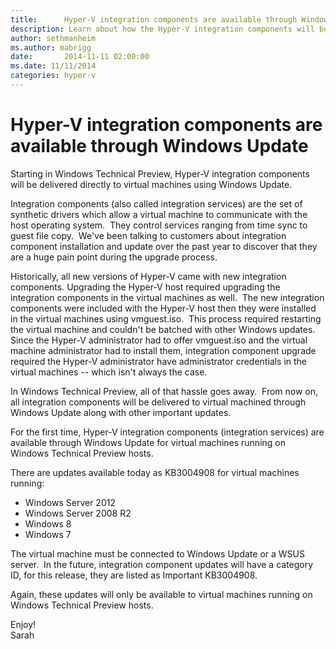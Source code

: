 ```yaml
---
title:      Hyper-V integration components are available through Windows Update
description: Learn about how the Hyper-V integration components will be delivered directly to virtual machines in a Windows update.
author: sethmanheim
ms.author: mabrigg
date:       2014-11-11 02:00:00
ms.date: 11/11/2014
categories: hyper-v
---
```

# Hyper-V integration components are available through Windows Update

Starting in Windows Technical Preview, Hyper-V integration components will be delivered directly to virtual machines using Windows Update.

Integration components (also called integration services) are the set of synthetic drivers which allow a virtual machine to communicate with the host operating system.  They control services ranging from time sync to guest file copy.  We've been talking to customers about integration component installation and update over the past year to discover that they are a huge pain point during the upgrade process.

Historically, all new versions of Hyper-V came with new integration components. Upgrading the Hyper-V host required upgrading the integration components in the virtual machines as well.  The new integration components were included with the Hyper-V host then they were installed in the virtual machines using vmguest.iso.  This process required restarting the virtual machine and couldn't be batched with other Windows updates.  Since the Hyper-V administrator had to offer vmguest.iso and the virtual machine administrator had to install them, integration component upgrade required the Hyper-V administrator have administrator credentials in the virtual machines -- which isn't always the case.

In Windows Technical Preview, all of that hassle goes away.  From now on, all integration components will be delivered to virtual machined through Windows Update along with other important updates.

For the first time, Hyper-V integration components (integration services) are available through Windows Update for virtual machines running on Windows Technical Preview hosts.

There are updates available today as KB3004908 for virtual machines running:

  * Windows Server 2012
  * Windows Server 2008 R2
  * Windows 8
  * Windows 7



The virtual machine must be connected to Windows Update or a WSUS server.  In the future, integration component updates will have a category ID, for this release, they are listed as Important KB3004908.

Again, these updates will only be available to virtual machines running on Windows Technical Preview hosts.

Enjoy!  
Sarah
